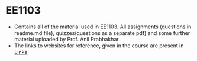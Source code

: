# EE1103

  * Contains all of the material used in EE1103. All assignments (questions in readme.md file), quizzes(questions as a separate pdf) and some further material uploaded by Prof. Anil Prabhakhar
  * The links to websites for reference, given in the course are present in [Links](https://github.com/aklsh/EE1103/blob/master/Links.md)
